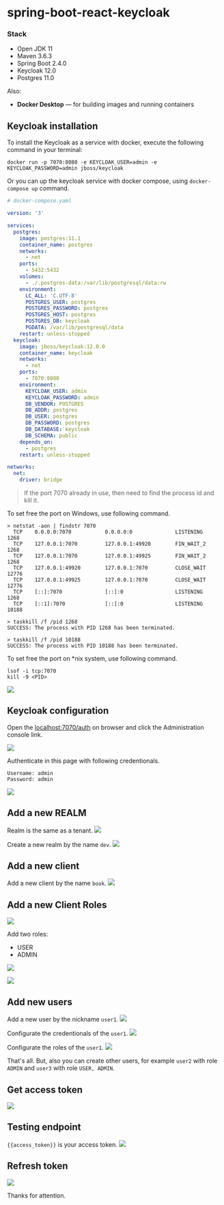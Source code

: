 # spring-boot-react-keycloak

### Stack
- Open JDK 11
- Maven 3.6.3
- Spring Boot 2.4.0
- Keycloak 12.0
- Postgres 11.0

Also:
- **Docker Desktop** &mdash; for building images and running containers

## Keycloak installation
To install the Keycloak as a service with docker, execute the following command in your terminal:
```
docker run -p 7070:8080 -e KEYCLOAK_USER=admin -e KEYCLOAK_PASSWORD=admin jboss/keycloak
```

Or you can up the keycloak service with docker compose, using `docker-compose up` command.
```yaml
# docker-compose.yaml

version: '3'

services:
  postgres:
    image: postgres:11.1
    container_name: postgres
    networks:
      - net
    ports:
      - 5432:5432
    volumes:
      - ./.postgres-data:/var/lib/postgresql/data:rw
    environment:
      LC_ALL: 'C.UTF-8'
      POSTGRES_USER: postgres
      POSTGRES_PASSWORD: postgres
      POSTGRES_HOST: postgres
      POSTGRES_DB: keycloak
      PGDATA: /var/lib/postgresql/data
    restart: unless-stopped
  keycloak:
    image: jboss/keycloak:12.0.0
    container_name: keycloak
    networks:
      - net
    ports:
      - 7070:8080
    environment:
      KEYCLOAK_USER: admin
      KEYCLOAK_PASSWORD: admin
      DB_VENDOR: POSTGRES
      DB_ADDR: postgres
      DB_USER: postgres
      DB_PASSWORD: postgres
      DB_DATABASE: keycloak
      DB_SCHEMA: public
    depends_on:
      - postgres
    restart: unless-stopped

networks:
  net:
    driver: bridge
```

> If the port 7070 already in use, then need to find the process id and kill it.

To set free the port on Windows, use following command.
```
> netstat -aon | findstr 7070
  TCP    0.0.0.0:7070           0.0.0.0:0              LISTENING       1268
  TCP    127.0.0.1:7070         127.0.0.1:49920        FIN_WAIT_2      1268
  TCP    127.0.0.1:7070         127.0.0.1:49925        FIN_WAIT_2      1268
  TCP    127.0.0.1:49920        127.0.0.1:7070         CLOSE_WAIT      12776
  TCP    127.0.0.1:49925        127.0.0.1:7070         CLOSE_WAIT      12776
  TCP    [::]:7070              [::]:0                 LISTENING       1268
  TCP    [::1]:7070             [::]:0                 LISTENING       10188
  
> taskkill /f /pid 1268
SUCCESS: The process with PID 1268 has been terminated.

> taskkill /f /pid 10188
SUCCESS: The process with PID 10188 has been terminated.
```

To set free the port on \*nix system, use following command.
```
lsof -i tcp:7070
kill -9 <PID>
```

![](https://i.ibb.co/fNHFy4Z/image.png)

## Keycloak configuration
Open the [localhost:7070/auth](http://localhost:7070/auth) on browser and click the Administration console link.

![](https://i.ibb.co/sVxX3Hw/image.png)

Authenticate in this page with following credentionals.
```
Username: admin
Password: admin
```
![](https://i.ibb.co/cgSW1Rs/image.png)

## Add a new REALM
Realm is the same as a tenant.
![](https://i.ibb.co/Mn12Jm4/image.png)

Create a new realm by the name `dev`.
![](https://i.ibb.co/t29xsSQ/image.png)

## Add a new client
Add a new client by the name `book`.
![](https://i.ibb.co/kczrbMX/image.png)

## Add a new Client Roles
![](https://i.ibb.co/8XPgp6m/image.png)

Add two roles:
- USER
- ADMIN

![](https://i.ibb.co/LCWnrhN/image.png)

![](https://i.ibb.co/9rP7mQ9/image.png)

## Add new users

Add a new user by the nickname `user1`.
![](https://i.ibb.co/XbkMZk0/image.png)

Configurate the credentionals of the `user1`.
![](https://i.ibb.co/4ThN9NZ/image.png)

Configurate the roles of the `user1`.
![](https://i.ibb.co/TBpH1xd/image.png)

That's all. But, also you can create other users, for example `user2` with role `ADMIN` and `user3` with role `USER, ADMIN`.

## Get access token
![](https://i.ibb.co/RCRPVgY/image.png)

## Testing endpoint
`{{access_token}}` is your access token.
![](https://i.ibb.co/n6zBtGx/image.png)


## Refresh token
![](https://i.ibb.co/Wf1ngBV/image.png)

Thanks for attention.
